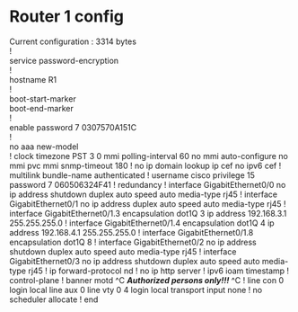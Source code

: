 # Router 1 config
Current configuration : 3314 bytes  
!  
service password-encryption  
!  
hostname R1  
!  
boot-start-marker  
boot-end-marker  
!  
enable password 7 0307570A151C  
!  
no aaa new-model  
!
clock timezone PST 3 0
mmi polling-interval 60
no mmi auto-configure
no mmi pvc
mmi snmp-timeout 180
!
no ip domain lookup
ip cef
no ipv6 cef
!
multilink bundle-name authenticated
!
username cisco privilege 15 password 7 060506324F41
!
redundancy
!
interface GigabitEthernet0/0
 no ip address
 shutdown
 duplex auto
 speed auto
 media-type rj45
!
interface GigabitEthernet0/1
 no ip address
 duplex auto
 speed auto
 media-type rj45
!
interface GigabitEthernet0/1.3
 encapsulation dot1Q 3
 ip address 192.168.3.1 255.255.255.0
!
interface GigabitEthernet0/1.4
 encapsulation dot1Q 4
 ip address 192.168.4.1 255.255.255.0
!
interface GigabitEthernet0/1.8
 encapsulation dot1Q 8
!
interface GigabitEthernet0/2
 no ip address
 shutdown
 duplex auto
 speed auto
 media-type rj45
!
interface GigabitEthernet0/3
 no ip address
 shutdown
 duplex auto
 speed auto
 media-type rj45
!
ip forward-protocol nd
!
no ip http server
!
ipv6 ioam timestamp
!
control-plane
!
banner motd ^C
*****Authorized persons only!!!***** ^C
!
line con 0
 login local
line aux 0
line vty 0 4
 login local
 transport input none
!
no scheduler allocate
!
end



